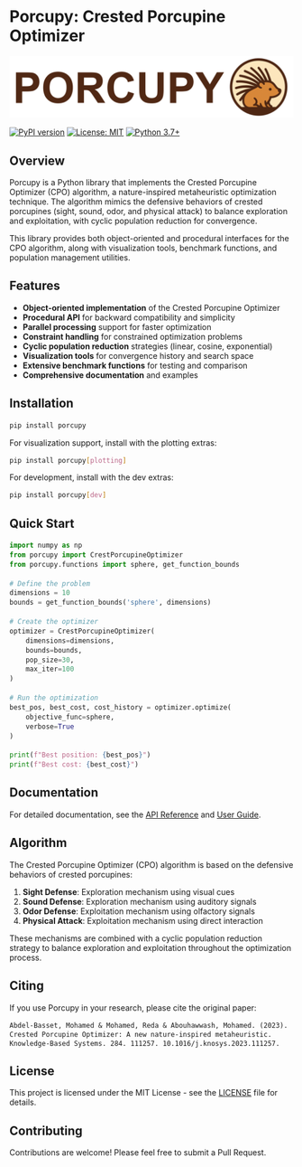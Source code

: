 # Porcupy: Crested Porcupine Optimizer

![CPO](docs/full_logo.png)


[![PyPI version](https://badge.fury.io/py/porcupy.svg)](https://badge.fury.io/py/porcupy)
[![License: MIT](https://img.shields.io/badge/License-MIT-yellow.svg)](https://opensource.org/licenses/MIT)
[![Python 3.7+](https://img.shields.io/badge/python-3.7+-blue.svg)](https://www.python.org/downloads/release/python-370/)

## Overview

Porcupy is a Python library that implements the Crested Porcupine Optimizer (CPO) algorithm, a nature-inspired metaheuristic optimization technique. The algorithm mimics the defensive behaviors of crested porcupines (sight, sound, odor, and physical attack) to balance exploration and exploitation, with cyclic population reduction for convergence.

This library provides both object-oriented and procedural interfaces for the CPO algorithm, along with visualization tools, benchmark functions, and population management utilities.

## Features

- **Object-oriented implementation** of the Crested Porcupine Optimizer
- **Procedural API** for backward compatibility and simplicity
- **Parallel processing** support for faster optimization
- **Constraint handling** for constrained optimization problems
- **Cyclic population reduction** strategies (linear, cosine, exponential)
- **Visualization tools** for convergence history and search space
- **Extensive benchmark functions** for testing and comparison
- **Comprehensive documentation** and examples

## Installation

```bash
pip install porcupy
```

For visualization support, install with the plotting extras:

```bash
pip install porcupy[plotting]
```

For development, install with the dev extras:

```bash
pip install porcupy[dev]
```

## Quick Start

```python
import numpy as np
from porcupy import CrestPorcupineOptimizer
from porcupy.functions import sphere, get_function_bounds

# Define the problem
dimensions = 10
bounds = get_function_bounds('sphere', dimensions)

# Create the optimizer
optimizer = CrestPorcupineOptimizer(
    dimensions=dimensions,
    bounds=bounds,
    pop_size=30,
    max_iter=100
)

# Run the optimization
best_pos, best_cost, cost_history = optimizer.optimize(
    objective_func=sphere,
    verbose=True
)

print(f"Best position: {best_pos}")
print(f"Best cost: {best_cost}")
```

## Documentation

For detailed documentation, see the [API Reference](docs/api_reference.md) and [User Guide](docs/user_guide.md).

## Algorithm

The Crested Porcupine Optimizer (CPO) algorithm is based on the defensive behaviors of crested porcupines:

1. **Sight Defense**: Exploration mechanism using visual cues
2. **Sound Defense**: Exploration mechanism using auditory signals
3. **Odor Defense**: Exploitation mechanism using olfactory signals
4. **Physical Attack**: Exploitation mechanism using direct interaction

These mechanisms are combined with a cyclic population reduction strategy to balance exploration and exploitation throughout the optimization process.

## Citing

If you use Porcupy in your research, please cite the original paper:

```
Abdel-Basset, Mohamed & Mohamed, Reda & Abouhawwash, Mohamed. (2023). 
Crested Porcupine Optimizer: A new nature-inspired metaheuristic. 
Knowledge-Based Systems. 284. 111257. 10.1016/j.knosys.2023.111257. 
```

## License

This project is licensed under the MIT License - see the [LICENSE](LICENSE) file for details.

## Contributing

Contributions are welcome! Please feel free to submit a Pull Request.
